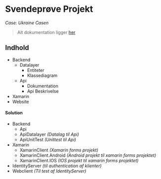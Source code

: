 # Svendeprøve Projekt

_Case: Ukraine Casen_

> Alt dokumentation ligger [her](https://github.com/jako5457/Svendepr-ve/wiki)

## Indhold
- Backend
  - Datalayer
    - Entiteter
    - Klassediagram
  - Api
    - Dokumentation
    - Api Beskrivelse
- Xamarin
- Website

#### Solution
- Backend
  - Api
  - ApiDatalayer _(Datalag til Api)_
  - ApiUnitTest _(Unittest til Api)_
- Xamarin
  - XamarinClient _(Xamarin forms projekt)_
  - XamarinClient.Android _(Android projekt til xamarin forms projektet)_
  - XamarinClient.IOS _(IOS projekt til xamarin forms projektet)_
- IdentityServer _(til authentication af klienter)_
- Webclient _(Til test af IdentityServer)_
